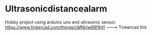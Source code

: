 # Ultrasonicdistancealarm
Hobby project using arduino uno and ultrasonic sensor.
https://www.tinkercad.com/things/cMNUw6Rf9Vf ---> Tinkercad link
